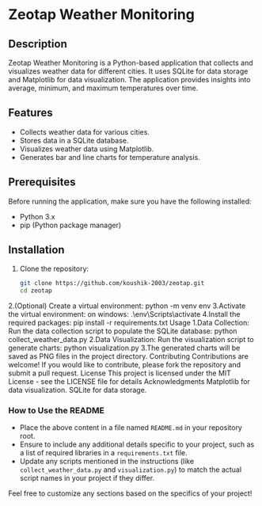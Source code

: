 # Zeotap Weather Monitoring

## Description
Zeotap Weather Monitoring is a Python-based application that collects and visualizes weather data for different cities. It uses SQLite for data storage and Matplotlib for data visualization. The application provides insights into average, minimum, and maximum temperatures over time.

## Features
- Collects weather data for various cities.
- Stores data in a SQLite database.
- Visualizes weather data using Matplotlib.
- Generates bar and line charts for temperature analysis.

## Prerequisites
Before running the application, make sure you have the following installed:
- Python 3.x
- pip (Python package manager)

## Installation
1. Clone the repository:
   ```bash
   git clone https://github.com/koushik-2003/zeotap.git
   cd zeotap
2.(Optional) Create a virtual environment:
   python -m venv env
3.Activate the virtual environment:
   on windows:
   .\env\Scripts\activate
4.Install the required packages:
  pip install -r requirements.txt
Usage
1.Data Collection: Run the data collection script to populate the SQLite database:
python collect_weather_data.py
2.Data Visualization: Run the visualization script to generate charts:
python visualization.py
3.The generated charts will be saved as PNG files in the project directory.
Contributing
Contributions are welcome! If you would like to contribute, please fork the repository and submit a pull request.
License
This project is licensed under the MIT License - see the LICENSE file for details
Acknowledgments
Matplotlib for data visualization.
SQLite for data storage.

### How to Use the README
- Place the above content in a file named `README.md` in your repository root.
- Ensure to include any additional details specific to your project, such as a list of required libraries in a `requirements.txt` file.
- Update any scripts mentioned in the instructions (like `collect_weather_data.py` and `visualization.py`) to match the actual script names in your project if they differ.

Feel free to customize any sections based on the specifics of your project!


